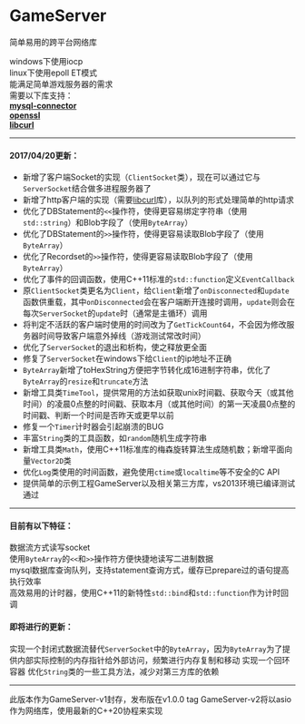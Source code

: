 ﻿# GameServer
简单易用的跨平台网络库

windows下使用iocp  
linux下使用epoll ET模式  
能满足简单游戏服务器的需求  
需要以下库支持：  
**[mysql-connector](https://www.mysql.com/products/connector/)**  
**[openssl](https://www.openssl.org/)**  
**[libcurl](https://curl.haxx.se/libcurl/)**

--------
#### 2017/04/20更新：
* 新增了客户端Socket的实现（`ClientSocket`类），现在可以通过它与`ServerSocket`结合做多进程服务器了
* 新增了http客户端的实现（需要[libcurl](https://curl.haxx.se/libcurl/)库），以队列的形式处理简单的http请求
* 优化了DBStatement的`<<`操作符，使得更容易绑定字符串（使用`std::string`）和Blob字段了（使用`ByteArray`）
* 优化了DBStatement的`>>`操作符，使得更容易读取Blob字段了（使用`ByteArray`）
* 优化了Recordset的`>>`操作符，使得更容易读取Blob字段了（使用`ByteArray`）
* 优化了事件的回调函数，使用C++11标准的`std::function`定义`EventCallback`
* 原`ClientSocket`类更名为`Client`，给`Client`新增了`onDisconnected`和`update`函数供重载，其中`onDisconnected`会在客户端断开连接时调用，`update`则会在每次`ServerSocket`的`update`时（通常是主循环）调用
* 将判定不活跃的客户端时使用的时间改为了`GetTickCount64`，不会因为修改服务器时间导致客户端意外掉线（游戏测试常改时间）
* 优化了`ServerSocket`的退出和析构，使之释放更全面
* 修复了`ServerSocket`在windows下给`Client`的ip地址不正确
* `ByteArray`新增了toHexString方便把字节转化成16进制字符串，优化了`ByteArray`的`resize`和`truncate`方法
* 新增工具类`TimeTool`，提供常用的方法如获取unix时间戳、获取今天（或其他时间）的凌晨0点整的时间戳、获取本月（或其他时间）的第一天凌晨0点整的时间戳、判断一个时间是否昨天或更早以前
* 修复一个`Timer`计时器会引起崩溃的BUG
* 丰富`String`类的工具函数，如`random`随机生成字符串
* 新增工具类`Math`，使用C++11标准库的梅森旋转算法生成随机数；新增平面向量`Vector2D`类
* 优化`Log`类使用的时间函数，避免使用`ctime`或`localtime`等不安全的C API
* 提供简单的示例工程GameServer以及相关第三方库，vs2013环境已编译测试通过

-------
#### 目前有以下特征：
数据流方式读写socket  
使用`ByteArray`的`<<`和`>>`操作符方便快捷地读写二进制数据  
mysql数据库查询队列，支持statement查询方式，缓存已prepare过的语句提高执行效率  
高效易用的计时器，使用C++11的新特性`std::bind`和`std::function`作为计时回调  


#### 即将进行的更新：
实现一个封闭式数据流替代`ServerSocket`中的`ByteArray`，因为`ByteArray`为了提供内部实际控制的内存指针给外部访问，频繁进行内存复制和移动
实现一个回环容器
优化`String`类的一些工具方法，减少对第三方库的依赖

-------
此版本作为GameServer-v1封存，发布版在v1.0.0 tag
GameServer-v2将以asio作为网络库，使用最新的C++20协程来实现